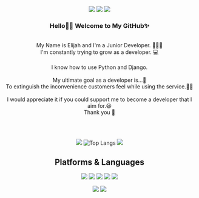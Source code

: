 <div align=center> 
  <p>
  <a href="https://narongeee.tistory.com/" target="_blank"><img src="https://img.shields.io/badge/Blog-DD0B78?style=flat-square&logo=GitHub%20Sponsors&logoColor=white"/></a>
  <a href="mailto:nhkim5760@gmail.com" target="_blank"><img src="https://img.shields.io/badge/nhkim5760@gmail.com-EA4335?style=flat-square&logo=Gmail&logoColor=white"/></a>
  <a href="https://www.linkedin.com/in/nahyun-kim-45274776/" target="_blank"><img src="https://img.shields.io/badge/nhkim5760-0A66C2?style=flat-square&logo=Linkedin&logoColor=white"/></a>
  
</p>
<p>
  <h3> Hello👋🏻 Welcome to My GitHub✨</h3> <br>
  My Name is Elijah and I'm a Junior Developer. 👩🏻‍💻 <br>
  I'm constantly trying to grow as a developer. 💻<br><br>
  I know how to use Python and Django.<br><br>
  My ultimate goal as a developer is...🌟<br>
  To extinguish the inconvenience customers feel while using the service.👍🏻 <br><br>
  I would appreciate it if you could support me to become a developer that I aim for.😆<br>
  Thank you 🥰
</p>

<br>
<br>

  <img src="https://github-readme-stats.vercel.app/api?username=Elijahrong&show_icons=true&theme=highcontrast&count_private=true"> ![Top Langs](https://github-readme-stats.vercel.app/api/top-langs/?username=Elijahrong&layout=compact&theme=highcontrast&langs_count=8) ![](./profile-3d-contrib/profile-south-season-animate.svg)

 
 

## Platforms & Languages
<p>
  
  <img src="https://img.shields.io/badge/python-3776AB?style=for-the-badge&logo=python&logoColor=white"> 
  <img src="https://img.shields.io/badge/django-092E20?style=for-the-badge&logo=django&logoColor=white">
  <img src="https://img.shields.io/badge/html5-E34F26?style=for-the-badge&logo=html5&logoColor=white"> 
  <img src="https://img.shields.io/badge/css-1572B6?style=for-the-badge&logo=css3&logoColor=white"> 
  <img src="https://img.shields.io/badge/bootstrap-7952B3?style=for-the-badge&logo=bootstrap&logoColor=white">
  <br>
</p>

<p>
  <img src="https://img.shields.io/badge/github-181717?style=for-the-badge&logo=github&logoColor=white">
  <img src="https://img.shields.io/badge/git-F05032?style=for-the-badge&logo=git&logoColor=white">
</p>
</div>

 
 
 
